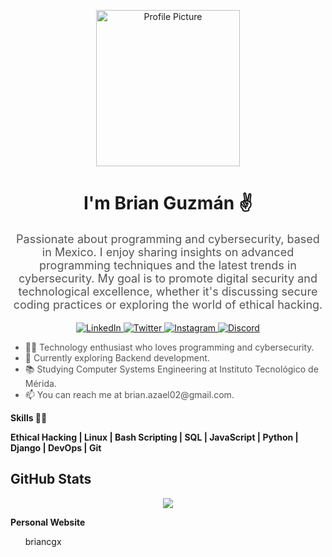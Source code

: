 <!-- Header -->
<p align="center">
    <img src="https://i.imgur.com/vtYEVXS.jpg" alt="Profile Picture" width="230" height="250">
</p>

<!-- Name and Introduction -->
<h1 align="center";>I'm Brian Guzmán ✌</h1>

<p align="center" style="color: #555; font-size: 18px;">Passionate about programming and cybersecurity, based in Mexico. I enjoy sharing insights on advanced programming techniques and the latest trends in cybersecurity. My goal is to promote digital security and technological excellence, whether it's discussing secure coding practices or exploring the world of ethical hacking.</p>

<!-- Social Media Links -->
<p align="center">
    <a href="https://www.linkedin.com/in/briancgx">
        <img src="https://camo.githubusercontent.com/a80d00f23720d0bc9f55481cfcd77ab79e141606829cf16ec43f8cacc7741e46/68747470733a2f2f696d672e736869656c64732e696f2f62616467652f4c696e6b6564496e2d3030373742353f7374796c653d666f722d7468652d6261646765266c6f676f3d6c696e6b6564696e266c6f676f436f6c6f723d7768697465" alt="LinkedIn">
    </a>
    <a href="https://twitter.com/briancgx_">
        <img src="https://camo.githubusercontent.com/5d03c86f6a75f7cbe80d135d9162fbf6dc46a31253cf30a8e9bb8279b4d574d3/68747470733a2f2f696d672e736869656c64732e696f2f62616467652f547769747465722d3144413146323f7374796c653d666f722d7468652d6261646765266c6f676f3d74776974746572266c6f676f436f6c6f723d7768697465" alt="Twitter">
    </a>
    <a href="https://www.instagram.com/briancgx/">
        <img src="https://camo.githubusercontent.com/b3d4671768bd0f9b6c8f410a25a96e0c5a4d135208d8910461e986f97e7985ab/68747470733a2f2f696d672e736869656c64732e696f2f62616467652f496e7374616772616d2d4534343035463f7374796c653d666f722d7468652d6261646765266c6f676f3d696e7374616772616d266c6f676f436f6c6f723d7768697465" alt="Instagram">
    </a>
    <a href="https://discordapp.com/users/516485090659008512">
        <img src="https://camo.githubusercontent.com/f868f43f3c084669121e55e633ca5c3e11d382872ab7db663789f5c736c71a43/68747470733a2f2f696d672e736869656c64732e696f2f62616467652f446973636f72642d3538363546323f7374796c653d666f722d7468652d6261646765266c6f676f3d646973636f7264266c6f676f436f6c6f723d7768697465" alt="Discord">
    </a>
</p>

<!-- About Me -->

<ul>
  <li style="color: #555;">👩‍💻 Technology enthusiast who loves programming and cybersecurity.</li>
  <li style="color: #555;">🌱 Currently exploring Backend development.</li>
  <li style="color: #555;">📚 Studying Computer Systems Engineering at Instituto Tecnológico de Mérida.</li>
  <li style="color: #555;">📫 You can reach me at brian.azael02@gmail.com.</li>
</ul>

**Skills 👨‍💻**

**Ethical Hacking | Linux | Bash Scripting | SQL | JavaScript | Python | Django | DevOps | Git**  

<!-- GitHub Stats -->
<h2>GitHub Stats</h2>

<p align="center">
  <img src="https://github-readme-stats.vercel.app/api?username=briancgx&show_icons=true&count_private=true&theme=dark">
</p>


<!-- Social Media Links -->
**Personal Website**

<ul>
  <!-- <a href="https://briancgx.github.io" style="color: #3498db;"> --> briancgx</a></li>
</ul>

